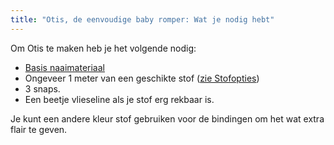 ```yaml
---
title: "Otis, de eenvoudige baby romper: Wat je nodig hebt"
---
```


Om Otis te maken heb je het volgende nodig:

- [Basis naaimateriaal](/docs/sewing/basic-sewing-supplies)
- Ongeveer 1 meter van een geschikte stof ([zie Stofopties](/docs/designs/otis/fabric/))
- 3 snaps.
- Een beetje vlieseline als je stof erg rekbaar is.

<Note>

Je kunt een andere kleur stof gebruiken voor de bindingen om het wat extra flair te geven.

</Note>
